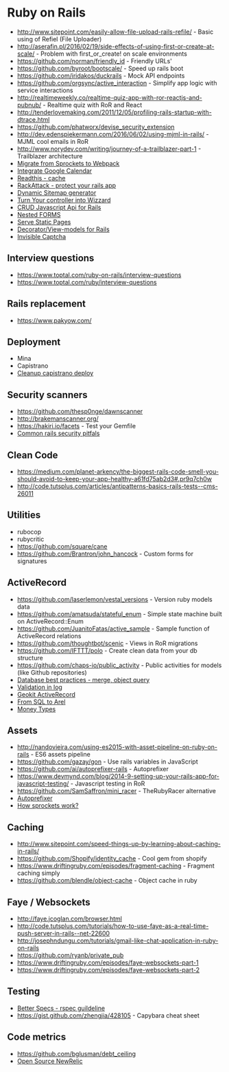 # Ruby on Rails

* http://www.sitepoint.com/easily-allow-file-upload-rails-refile/ - Basic using of Refiel (File Uploader)
* http://aserafin.pl/2016/02/19/side-effects-of-using-first-or-create-at-scale/ - Problem with first_or_create! on scale environments
* https://github.com/norman/friendly_id - Friendly URLs'
* https://github.com/byroot/bootscale/ - Speed up rails boot
* https://github.com/iridakos/duckrails - Mock API endpoints
* https://github.com/orgsync/active_interaction - Simplify app logic with service interactions
* http://realtimeweekly.co/realtime-quiz-app-with-ror-reactjs-and-pubnub/ - Realtime quiz with RoR and React
* http://tenderlovemaking.com/2011/12/05/profiling-rails-startup-with-dtrace.html
* https://github.com/phatworx/devise_security_extension
* http://dev.edenspiekermann.com/2016/06/02/using-mjml-in-rails/ - MJML cool emails in RoR
* http://www.norydev.com/writing/journey-of-a-trailblazer-part-1 - Trailblazer architecture
* [Migrate from Sprockets to Webpack](https://medium.com/@joaomilho/migrating-from-rails-asset-pipeline-to-node-s-webpack-684230e3a93a#.igqd5qesc)
* [Integrate Google Calendar](http://readysteadycode.com/howto-integrate-google-calendar-with-rails)
* [Readthis - cache](https://github.com/sorentwo/readthis)
* [RackAttack - protect your rails app](https://github.com/kickstarter/rack-attack)
* [Dynamic Sitemap generator](https://github.com/lassebunk/dynamic_sitemaps)
* [Turn Your controller into
  Wizzard](https://github.com/schneems/wicked)
* [CRUD Javascript Api for Rails](https://github.com/Nedomas/databound-rails)
* [Nested FORMS](https://github.com/nathanvda/cocoon)
* [Serve Static Pages](https://github.com/thoughtbot/high_voltage)
* [Decorator/View-models for Rails](https://github.com/drapergem/draper)
* [Invisible Captcha](https://github.com/markets/invisible_captcha)

## Interview questions

* https://www.toptal.com/ruby-on-rails/interview-questions
* https://www.toptal.com/ruby/interview-questions

## Rails replacement

* https://www.pakyow.com/

## Deployment

* Mina
* Capistrano
* [Cleanup capistrano deploy](http://jondavidjohn.com/cleaning-up-capistrano-deployment-output/)

## Security scanners

* https://github.com/thesp0nge/dawnscanner
* http://brakemanscanner.org/
* https://hakiri.io/facets - Test your Gemfile
* [Common rails security pitfals](https://www.sitepoint.com/common-rails-security-pitfalls-and-their-solutions/)

## Clean Code

* https://medium.com/planet-arkency/the-biggest-rails-code-smell-you-should-avoid-to-keep-your-app-healthy-a61fd75ab2d3#.pr9q7ch0w
* http://code.tutsplus.com/articles/antipatterns-basics-rails-tests--cms-26011

## Utilities

* rubocop
* rubycritic
* https://github.com/square/cane
* https://github.com/Brantron/john_hancock - Custom forms for signatures

## ActiveRecord

* https://github.com/laserlemon/vestal_versions - Version ruby models data
* https://github.com/amatsuda/stateful_enum - Simple state machine built on ActiveRecord::Enum
* https://github.com/JuanitoFatas/active_sample - Sample function of ActiveRecord relations
* https://github.com/thoughtbot/scenic - Views in RoR migrations
* https://github.com/IFTTT/polo - Create clean data from your db structure
* https://github.com/chaps-io/public_activity - Public activities for models (like Github repositories)
* [Database best practices - merge, object query](http://blog.carbonfive.com/2016/11/16/rails-database-best-practices/)
* [Validation in log](https://github.com/BMorearty/whiny_validation)
* [Geokit ActiveRecord](https://github.com/geokit/geokit-rails)
* [From SQL to Arel](http://www.scuttle.io/)
* [Money Types](https://glaucocustodio.github.io/2016/12/13/leveraging-rails-money-type/)

## Assets

* http://nandovieira.com/using-es2015-with-asset-pipeline-on-ruby-on-rails - ES6 assets pipeline
* https://github.com/gazay/gon - Use rails variables in JavaScript
* https://github.com/ai/autoprefixer-rails - Autoprefixer
* https://www.devmynd.com/blog/2014-9-setting-up-your-rails-app-for-javascript-testing/ - Javascript testing in RoR
* https://github.com/SamSaffron/mini_racer - TheRubyRacer alternative
* [Autoprefixer](https://github.com/ai/autoprefixer-rails)
* [How sprockets work?](https://www.schneems.com/2016/12/20/how-the-f-does-sprockets-load-an-asset/)

## Caching

* http://www.sitepoint.com/speed-things-up-by-learning-about-caching-in-rails/
* https://github.com/Shopify/identity_cache - Cool gem from shopify
* https://www.driftingruby.com/episodes/fragment-caching - Fragment caching simply
* https://github.com/blendle/object-cache - Object cache in ruby

## Faye / Websockets

* http://faye.jcoglan.com/browser.html
* http://code.tutsplus.com/tutorials/how-to-use-faye-as-a-real-time-push-server-in-rails--net-22600
* http://josephndungu.com/tutorials/gmail-like-chat-application-in-ruby-on-rails
* https://github.com/ryanb/private_pub
* https://www.driftingruby.com/episodes/faye-websockets-part-1
* https://www.driftingruby.com/episodes/faye-websockets-part-2

## Testing

* [Better Specs - rspec guildeline](http://betterspecs.org/#subject)
* https://gist.github.com/zhengjia/428105 - Capybara cheat sheet

## Code metrics

* https://github.com/bglusman/debt_ceiling
* [Open Source NewRelic](https://github.com/randy-girard/app_perf)

